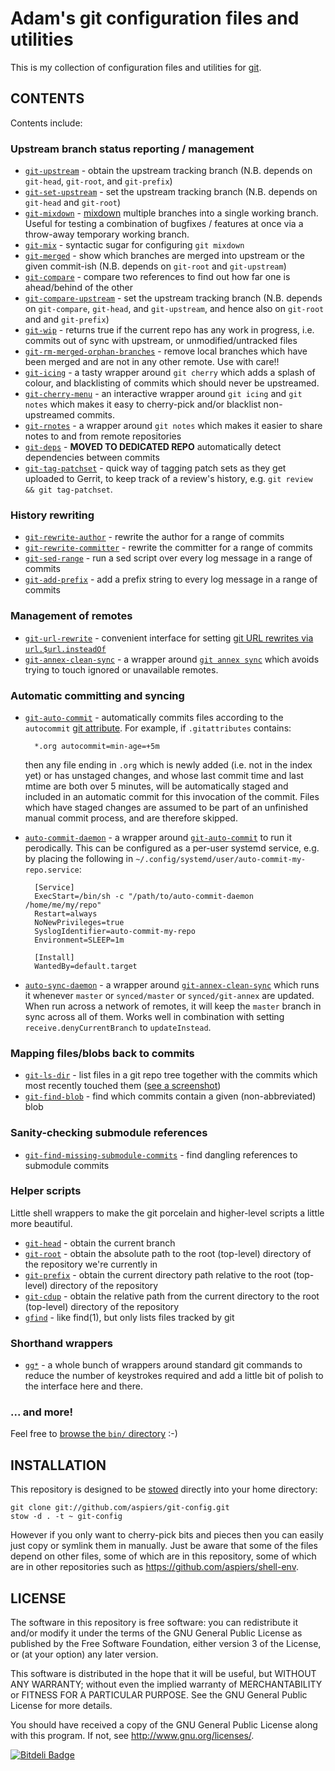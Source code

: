 # Adam's git configuration files and utilities

This is my collection of configuration files and utilities for
[git](http://git-scm.com/).

## CONTENTS

Contents include:

### Upstream branch status reporting / management

* [`git-upstream`](https://github.com/aspiers/git-config/blob/master/bin/git-upstream) - obtain the upstream tracking branch (N.B. depends on `git-head`, `git-root`, and `git-prefix`)
* [`git-set-upstream`](https://github.com/aspiers/git-config/blob/master/bin/git-set-upstream) - set the upstream tracking branch (N.B. depends on `git-head` and `git-root`)
* [`git-mixdown`](https://github.com/aspiers/git-config/blob/master/bin/git-mixdown) - [mixdown](http://en.wikipedia.org/wiki/Audio_mixing_(recorded_music)) multiple branches into a single working branch.  Useful for testing a combination of bugfixes / features at once via a throw-away temporary working branch.
* [`git-mix`](https://github.com/aspiers/git-config/blob/master/bin/git-mix) - syntactic sugar for configuring `git mixdown`
* [`git-merged`](https://github.com/aspiers/git-config/blob/master/bin/git-merged) - show which branches are merged into upstream or the given commit-ish (N.B. depends on `git-root` and `git-upstream`)
* [`git-compare`](https://github.com/aspiers/git-config/blob/master/bin/git-compare) - compare two references to find out how far one is ahead/behind of the other
* [`git-compare-upstream`](https://github.com/aspiers/git-config/blob/master/bin/git-compare-upstream) - set the upstream tracking branch (N.B. depends on `git-compare`, `git-head`, and `git-upstream`, and hence also on `git-root` and and `git-prefix`)
* [`git-wip`](https://github.com/aspiers/git-config/blob/master/bin/git-wip) - returns true if the current repo has any work in progress, i.e. commits out of sync with upstream, or unmodified/untracked files
* [`git-rm-merged-orphan-branches`](https://github.com/aspiers/git-config/blob/master/bin/git-rm-merged-orphan-branches) - remove local branches which have been merged and are not in any other remote.  Use with care!!
* [`git-icing`](https://github.com/aspiers/git-config/blob/master/bin/git-icing) - a tasty wrapper around `git cherry` which adds a splash of colour, and blacklisting of commits which should never be upstreamed.
* [`git-cherry-menu`](https://github.com/aspiers/git-config/blob/master/bin/git-cherry-menu) - an interactive wrapper around `git icing` and `git notes` which makes it easy to cherry-pick and/or blacklist non-upstreamed commits.
* [`git-rnotes`](https://github.com/aspiers/git-config/blob/master/bin/git-rnotes) - a wrapper around `git notes` which makes it easier to share notes to and from remote repositories
* [`git-deps`](https://github.com/aspiers/git-deps) - **MOVED TO DEDICATED REPO** automatically detect dependencies between commits
* [`git-tag-patchset`](https://github.com/aspiers/git-config/blob/master/bin/git-tag-patchset) - quick way of tagging patch sets as they get uploaded to Gerrit, to keep track of a review's history, e.g. `git review && git tag-patchset`.

### History rewriting

* [`git-rewrite-author`](https://github.com/aspiers/git-config/blob/master/bin/git-rewrite-author) - rewrite the author for a range of commits
* [`git-rewrite-committer`](https://github.com/aspiers/git-config/blob/master/bin/git-rewrite-committer) - rewrite the committer for a range of commits
* [`git-sed-range`](https://github.com/aspiers/git-config/blob/master/bin/git-sed-range) - run a sed script over every log message in a range of commits
* [`git-add-prefix`](https://github.com/aspiers/git-config/blob/master/bin/git-add-prefix) - add a prefix string to every log message in a range of commits

### Management of remotes

* [`git-url-rewrite`](https://github.com/aspiers/git-config/blob/master/bin/git-url-rewrite) - convenient interface for setting [git URL rewrites via `url.$url.insteadOf`](http://qa-rockstar.livejournal.com/9961.html)
* [`git-annex-clean-sync`](https://github.com/aspiers/git-config/blob/master/bin/git-annex-clean-sync) - a wrapper around [`git annex sync`](https://git-annex.branchable.com/sync/) which avoids trying to touch ignored or unavailable remotes.

### Automatic committing and syncing

* [`git-auto-commit`](https://github.com/aspiers/git-config/blob/master/bin/git-auto-commit) -
  automatically commits files according to the `autocommit` [git
  attribute](https://git-scm.com/docs/gitattributes).  For example, if
  `.gitattributes` contains:

        *.org autocommit=min-age=+5m

  then any file ending in `.org` which is newly added (i.e. not in the
  index yet) or has unstaged changes, and whose last commit time and
  last mtime are both over 5 minutes, will be automatically staged and
  included in an automatic commit for this invocation of the commit.
  Files which have staged changes are assumed to be part of an
  unfinished manual commit process, and are therefore skipped.

* [`auto-commit-daemon`](https://github.com/aspiers/git-config/blob/master/bin/auto-commit-daemon) -
  a wrapper around
  [`git-auto-commit`](https://github.com/aspiers/git-config/blob/master/bin/git-auto-commit)
  to run it perodically.  This can be configured as a per-user systemd
  service, e.g. by placing the following in
  `~/.config/systemd/user/auto-commit-my-repo.service`:

        [Service]
        ExecStart=/bin/sh -c "/path/to/auto-commit-daemon /home/me/my/repo"
        Restart=always
        NoNewPrivileges=true
        SyslogIdentifier=auto-commit-my-repo
        Environment=SLEEP=1m

        [Install]
        WantedBy=default.target

* [`auto-sync-daemon`](https://github.com/aspiers/git-config/blob/master/bin/auto-sync-daemon) -
  a wrapper around
  [`git-annex-clean-sync`](https://github.com/aspiers/git-config/blob/master/bin/git-annex-clean-sync)
  which runs it whenever `master` or `synced/master` or
  `synced/git-annex` are updated.  When run across a network of remotes, it will keep
  the `master` branch in sync across all of them.  Works well in combination with
  setting `receive.denyCurrentBranch` to `updateInstead`.

### Mapping files/blobs back to commits

* [`git-ls-dir`](https://github.com/aspiers/git-config/blob/master/bin/git-ls-dir) - list files in a git repo tree together with the commits which most recently touched them ([see a screenshot](http://stackoverflow.com/a/8774800/179332))
* [`git-find-blob`](https://github.com/aspiers/git-config/blob/master/bin/git-find-blob) - find which commits contain a given (non-abbreviated) blob

### Sanity-checking submodule references

* [`git-find-missing-submodule-commits`](https://github.com/aspiers/git-config/blob/master/bin/git-find-missing-submodule-commits) - find dangling references to submodule commits

### Helper scripts

Little shell wrappers to make the git porcelain and higher-level scripts a little more beautiful.

* [`git-head`](https://github.com/aspiers/git-config/blob/master/bin/git-head) - obtain the current branch
* [`git-root`](https://github.com/aspiers/git-config/blob/master/bin/git-root) - obtain the absolute path to the root (top-level) directory of the repository we're currently in
* [`git-prefix`](https://github.com/aspiers/git-config/blob/master/bin/git-prefix) - obtain the current directory path relative to the root (top-level) directory of the repository
* [`git-cdup`](https://github.com/aspiers/git-config/blob/master/bin/git-cdup) - obtain the relative path from the current directory to the root (top-level) directory of the repository
* [`gfind`](https://github.com/aspiers/git-config/blob/master/bin/gfind) - like find(1), but only lists files tracked by git

### Shorthand wrappers

* [`gg*`](https://github.com/aspiers/git-config/tree/master/bin/) - a whole bunch of wrappers around standard git commands to reduce the number of keystrokes required and add a little bit of polish to the interface here and there.

### ... and more!

Feel free to [browse the `bin/` directory](https://github.com/aspiers/git-config/tree/master/bin) :-)

## INSTALLATION

This repository is designed to be
[stowed](http://www.gnu.org/software/stow/) directly into your home
directory:

    git clone git://github.com/aspiers/git-config.git
    stow -d . -t ~ git-config

However if you only want to cherry-pick bits and pieces then you can
easily just copy or symlink them in manually.  Just be aware that some
of the files depend on other files, some of which are in this
repository, some of which are in other repositories such as
https://github.com/aspiers/shell-env.

## LICENSE

The software in this repository is free software: you can redistribute
it and/or modify it under the terms of the GNU General Public License
as published by the Free Software Foundation, either version 3 of the
License, or (at your option) any later version.

This software is distributed in the hope that it will be useful, but
WITHOUT ANY WARRANTY; without even the implied warranty of
MERCHANTABILITY or FITNESS FOR A PARTICULAR PURPOSE.  See the GNU
General Public License for more details.

You should have received a copy of the GNU General Public License
along with this program.  If not, see <http://www.gnu.org/licenses/>.


[![Bitdeli Badge](https://d2weczhvl823v0.cloudfront.net/aspiers/git-config/trend.png)](https://bitdeli.com/free "Bitdeli Badge")

